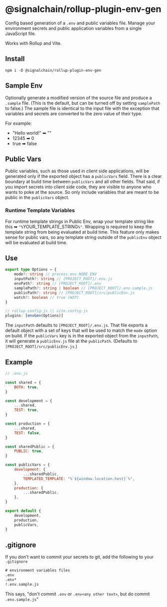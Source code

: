 # @signalchain/rollup-plugin-env-gen

Config based generation of a `.env` and public variables file. Manage your environment secrets and public application variables from a single JavaScript file.

Works with Rollup and Vite.

## Install

`npm i -D @signalchain/rollup-plugin-env-gen`

## Sample Env

Optionally generate a modified version of the source file and produce a `.sample` file. (This is the default, but can be turned off by setting `samplePath` to false.) The sample file is identical to the input file with the exception that variables and secrets are converted to the zero value of their type.

For example:

- "Hello world!" ➡ ""
- 12345 ➡ 0
- true ➡ false

## Public Vars

Public variables, such as those used in client side applications, will be generated only if the exported object has a `publicVars` field. There is a clear boundary at build time between `publicVars` and all other fields. That said, if you import secrets into client side code, they are visible to anyone who wants to poke at the source. So only include variables that are meant to be public in the `publicVars` object.

### Runtime Template Variables

For runtime template strings in Public Env, wrap your template string like this ➡ `"%`YOUR_TEMPLATE_STRING`%"`. Wrapping is required to keep the template string from being evaluated at build time. This feature only makes sense for public vars, so any template string outside of the `publicEnv` object will be evaluated at build time.

## Use

```typescript
export type Options = {
	mode?: string // process.env.NODE_ENV
	inputPath?: string // [PROJECT_ROOT]/.env.js
	envPath?: string // [PROJECT_ROOT]/.env
	samplePath?: string | boolean // [PROJECT_ROOT]/.env.sample.js
	publicPath?: string // [PROJECT_ROOT]/src/publicEnv.js
	watch?: boolean // true (WIP)
}

// rollup.config.js || vite.config.js
plugins: [envGen(Options)]
```

The `inputPath` defaults to `[PROJECT_ROOT]/.env.js`. That file exports a default object with a set of keys that will be used to match the `mode` option on build. If the `publicVars` key is in the exported object from the `inputPath`, it will generate a `publicEnv.js` file at the `publicPath`. (Defaults to `[PROJECT_ROOT]/src/publicEnv.js`.)

## Example

```js
// .env.js

const shared = {
	BOTH: true,
}

const development = {
	...shared,
	TEST: true,
}

const production = {
	...shared,
	TEST: false,
}

const sharedPublic = {
	PUBLIC: true,
}

const publicVars = {
	development: {
		...sharedPublic,
		TEMPLATED_TEMPLATE: "%`${window.location.host}`%",
	},
	production: {
		...sharedPublic,
	},
}

export default {
	development,
	production,
	publicVars,
}
```

## .gitignore

If you don't want to commit your secrets to git, add the following to your `.gitignore`

```txt
# environment variables files
.env
.env*
!.env.sample.js
```

This says, "don't commit `.env` or `.env<any other text>`, but do commit `.env.sample.js`"
